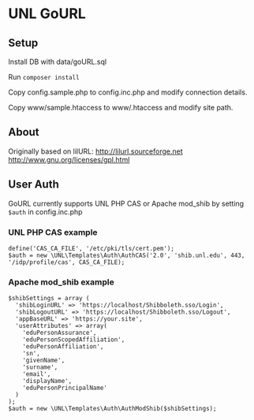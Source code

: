# UNL GoURL

## Setup

Install DB with data/goURL.sql

Run `composer install`

Copy config.sample.php to config.inc.php and modify connection details.

Copy www/sample.htaccess to www/.htaccess and modify site path.

## About

Originally based on lilURL: http://lilurl.sourceforge.net
http://www.gnu.org/licenses/gpl.html

## User Auth
GoURL currently supports UNL PHP CAS or Apache mod_shib by setting `$auth` in config.inc.php

### UNL PHP CAS example
```
define('CAS_CA_FILE', '/etc/pki/tls/cert.pem');
$auth = new \UNL\Templates\Auth\AuthCAS('2.0', 'shib.unl.edu', 443, '/idp/profile/cas', CAS_CA_FILE);
```
### Apache mod_shib example
```
$shibSettings = array (
  'shibLoginURL' => 'https://localhost/Shibboleth.sso/Login',
  'shibLogoutURL' => 'https://localhost/Shibboleth.sso/Logout',
  'appBaseURL' => 'https://your.site',
  'userAttributes' => array(
    'eduPersonAssurance',
    'eduPersonScopedAffiliation',
    'eduPersonAffiliation',
    'sn',
    'givenName',
    'surname',
    'email',
    'displayName',
    'eduPersonPrincipalName'
  )
);
$auth = new \UNL\Templates\Auth\AuthModShib($shibSettings);
```
